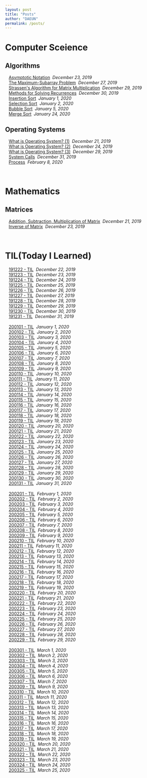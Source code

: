 ```yaml
---
layout: post
title: "Posts"
author: "DAEUN"
permalink: /posts/
---
```


# Computer Sceience
## Algorithms
&nbsp;&nbsp;&nbsp;[Asymptotic Notation](../_posts/2019-12-23-asymptotic-notation.md)&nbsp;&nbsp;_December 23, 2019_<br>
&nbsp;&nbsp;&nbsp;[The Maximum-Subarray Problem](../_posts/2019-12-27-the-maximum-subarray-problem.md)&nbsp;&nbsp;_December 27, 2019_<br>
&nbsp;&nbsp;&nbsp;[Strassen's Algorithm for Matrix Multiplication](../_posts/2019-12-29-strassen's-algorithm.md)&nbsp;&nbsp;_December 29, 2019_<br>
&nbsp;&nbsp;&nbsp;[Methods for Solving Recurrences](../_posts/2019-12-30-methods-for-solving-recurrences.md)&nbsp;&nbsp;_December 30, 2019_<br>
&nbsp;&nbsp;&nbsp;[Insertion Sort](../_posts/2020-01-01-insertion-sort.md)&nbsp;&nbsp;_January 1, 2020_<br>
&nbsp;&nbsp;&nbsp;[Selection Sort](../_posts/2020-01-02-selection-sort.md)&nbsp;&nbsp;_January 2, 2020_<br>
&nbsp;&nbsp;&nbsp;[Bubble Sort](../_posts/2020-01-05-bubble-sort.md)&nbsp;&nbsp;_January 5, 2020_<br>
&nbsp;&nbsp;&nbsp;[Merge Sort](../_posts/2020-01-24-merge-sort.md)&nbsp;&nbsp;_January 24, 2020_<br>

## Operating Systems
&nbsp;&nbsp;&nbsp;[What is Operating System? (1)](../_posts/2019-12-21-what-is-operating-systems.md)&nbsp;&nbsp;_December 21, 2019_<br>
&nbsp;&nbsp;&nbsp;[What is Operating System? (2)](../_posts/2019-12-24-what-is-operating-systems-vol2.md)&nbsp;&nbsp;_December 24, 2019_<br>
&nbsp;&nbsp;&nbsp;[What is Operating System? (3)](../_posts/2019-12-29-what-is-operating-systems-vol3.md)&nbsp;&nbsp;_December 29, 2019_<br>
&nbsp;&nbsp;&nbsp;[System Calls](../_posts/2019-12-31-system-call.md)&nbsp;&nbsp;_December 31, 2019_<br>
&nbsp;&nbsp;&nbsp;[Process](../_posts/2020-02-08-process.md)&nbsp;&nbsp;_February 8, 2020_<br>

<br>

# Mathematics
## Matrices
&nbsp;&nbsp;&nbsp;[Addition, Subtraction, Multiplication of Matrix](../_posts/2019-12-21-matrix.md)&nbsp;&nbsp;_December 21, 2019_<br>
&nbsp;&nbsp;&nbsp;[Inverse of Matrix](../_posts/2019-12-23-inverse-of-matrix.md)&nbsp;&nbsp;_December 23, 2019_<br>

<br>

# TIL(Today I Learned)
&nbsp;&nbsp;&nbsp;[191222 - TIL](../_posts/2019-12-22-TIL.md)&nbsp;&nbsp;_December 22, 2019_<br>
&nbsp;&nbsp;&nbsp;[191223 - TIL](../_posts/2019-12-23-TIL.md)&nbsp;&nbsp;_December 23, 2019_<br>
&nbsp;&nbsp;&nbsp;[191224 - TIL](../_posts/2019-12-24-TIL.md)&nbsp;&nbsp;_December 24, 2019_<br>
&nbsp;&nbsp;&nbsp;[191225 - TIL](../_posts/2019-12-25-TIL.md)&nbsp;&nbsp;_December 25, 2019_<br>
&nbsp;&nbsp;&nbsp;[191226 - TIL](../_posts/2019-12-26-TIL.md)&nbsp;&nbsp;_December 26, 2019_<br>
&nbsp;&nbsp;&nbsp;[191227 - TIL](../_posts/2019-12-27-TIL.md)&nbsp;&nbsp;_December 27, 2019_<br>
&nbsp;&nbsp;&nbsp;[191228 - TIL](../_posts/2019-12-28-TIL.md)&nbsp;&nbsp;_December 28, 2019_<br>
&nbsp;&nbsp;&nbsp;[191229 - TIL](../_posts/2019-12-29-TIL.md)&nbsp;&nbsp;_December 29, 2019_<br>
&nbsp;&nbsp;&nbsp;[191230 - TIL](../_posts/2019-12-30-TIL.md)&nbsp;&nbsp;_December 30, 2019_<br>
&nbsp;&nbsp;&nbsp;[191231 - TIL](../_posts/2019-12-31-TIL.md)&nbsp;&nbsp;_December 31, 2019_<br>
<br>
&nbsp;&nbsp;&nbsp;[200101 - TIL](../_posts/2020-01-01-TIL.md)&nbsp;&nbsp;_January 1, 2020_<br>
&nbsp;&nbsp;&nbsp;[200102 - TIL](../_posts/2020-01-02-TIL.md)&nbsp;&nbsp;_January 2, 2020_<br>
&nbsp;&nbsp;&nbsp;[200103 - TIL](../_posts/2020-01-03-TIL.md)&nbsp;&nbsp;_January 3, 2020_<br>
&nbsp;&nbsp;&nbsp;[200104 - TIL](../_posts/2020-01-04-TIL.md)&nbsp;&nbsp;_January 4, 2020_<br>
&nbsp;&nbsp;&nbsp;[200105 - TIL](../_posts/2020-01-05-TIL.md)&nbsp;&nbsp;_January 5, 2020_<br>
&nbsp;&nbsp;&nbsp;[200106 - TIL](../_posts/2020-01-06-TIL.md)&nbsp;&nbsp;_January 6, 2020_<br>
&nbsp;&nbsp;&nbsp;[200107 - TIL](../_posts/2020-01-07-TIL.md)&nbsp;&nbsp;_January 7, 2020_<br>
&nbsp;&nbsp;&nbsp;[200108 - TIL](../_posts/2020-01-08-TIL.md)&nbsp;&nbsp;_January 8, 2020_<br>
&nbsp;&nbsp;&nbsp;[200109 - TIL](../_posts/2020-01-09-TIL.md)&nbsp;&nbsp;_January 9, 2020_<br>
&nbsp;&nbsp;&nbsp;[200110 - TIL](../_posts/2020-01-10-TIL.md)&nbsp;&nbsp;_January 10, 2020_<br>
&nbsp;&nbsp;&nbsp;[200111 - TIL](../_posts/2020-01-11-TIL.md)&nbsp;&nbsp;_January 11, 2020_<br>
&nbsp;&nbsp;&nbsp;[200112 - TIL](../_posts/2020-01-12-TIL.md)&nbsp;&nbsp;_January 12, 2020_<br>
&nbsp;&nbsp;&nbsp;[200113 - TIL](../_posts/2020-01-13-TIL.md)&nbsp;&nbsp;_January 13, 2020_<br>
&nbsp;&nbsp;&nbsp;[200114 - TIL](../_posts/2020-01-14-TIL.md)&nbsp;&nbsp;_January 14, 2020_<br>
&nbsp;&nbsp;&nbsp;[200115 - TIL](../_posts/2020-01-15-TIL.md)&nbsp;&nbsp;_January 15, 2020_<br>
&nbsp;&nbsp;&nbsp;[200116 - TIL](../_posts/2020-01-16-TIL.md)&nbsp;&nbsp;_January 16, 2020_<br>
&nbsp;&nbsp;&nbsp;[200117 - TIL](../_posts/2020-01-17-TIL.md)&nbsp;&nbsp;_January 17, 2020_<br>
&nbsp;&nbsp;&nbsp;[200118 - TIL](../_posts/2020-01-18-TIL.md)&nbsp;&nbsp;_January 18, 2020_<br>
&nbsp;&nbsp;&nbsp;[200119 - TIL](../_posts/2020-01-19-TIL.md)&nbsp;&nbsp;_January 19, 2020_<br>
&nbsp;&nbsp;&nbsp;[200120 - TIL](../_posts/2020-01-20-TIL.md)&nbsp;&nbsp;_January 20, 2020_<br>
&nbsp;&nbsp;&nbsp;[200121 - TIL](../_posts/2020-01-21-TIL.md)&nbsp;&nbsp;_January 21, 2020_<br>
&nbsp;&nbsp;&nbsp;[200122 - TIL](../_posts/2020-01-22-TIL.md)&nbsp;&nbsp;_January 22, 2020_<br>
&nbsp;&nbsp;&nbsp;[200123 - TIL](../_posts/2020-01-23-TIL.md)&nbsp;&nbsp;_January 23, 2020_<br>
&nbsp;&nbsp;&nbsp;[200124 - TIL](../_posts/2020-01-24-TIL.md)&nbsp;&nbsp;_January 24, 2020_<br>
&nbsp;&nbsp;&nbsp;[200125 - TIL](../_posts/2020-01-25-TIL.md)&nbsp;&nbsp;_January 25, 2020_<br>
&nbsp;&nbsp;&nbsp;[200126 - TIL](../_posts/2020-01-26-TIL.md)&nbsp;&nbsp;_January 26, 2020_<br>
&nbsp;&nbsp;&nbsp;[200127 - TIL](../_posts/2020-01-27-TIL.md)&nbsp;&nbsp;_January 27, 2020_<br>
&nbsp;&nbsp;&nbsp;[200128 - TIL](../_posts/2020-01-28-TIL.md)&nbsp;&nbsp;_January 28, 2020_<br>
&nbsp;&nbsp;&nbsp;[200129 - TIL](../_posts/2020-01-29-TIL.md)&nbsp;&nbsp;_January 29, 2020_<br>
&nbsp;&nbsp;&nbsp;[200130 - TIL](../_posts/2020-01-30-TIL.md)&nbsp;&nbsp;_January 30, 2020_<br>
&nbsp;&nbsp;&nbsp;[200131 - TIL](../_posts/2020-01-31-TIL.md)&nbsp;&nbsp;_January 31, 2020_<br>
<br>
&nbsp;&nbsp;&nbsp;[200201 - TIL](../_posts/2020-02-01-TIL.md)&nbsp;&nbsp;_February 1, 2020_<br>
&nbsp;&nbsp;&nbsp;[200202 - TIL](../_posts/2020-02-02-TIL.md)&nbsp;&nbsp;_February 2, 2020_<br>
&nbsp;&nbsp;&nbsp;[200203 - TIL](../_posts/2020-02-03-TIL.md)&nbsp;&nbsp;_February 3, 2020_<br>
&nbsp;&nbsp;&nbsp;[200204 - TIL](../_posts/2020-02-04-TIL.md)&nbsp;&nbsp;_February 4, 2020_<br>
&nbsp;&nbsp;&nbsp;[200205 - TIL](../_posts/2020-02-05-TIL.md)&nbsp;&nbsp;_February 5, 2020_<br>
&nbsp;&nbsp;&nbsp;[200206 - TIL](../_posts/2020-02-06-TIL.md)&nbsp;&nbsp;_February 6, 2020_<br>
&nbsp;&nbsp;&nbsp;[200207 - TIL](../_posts/2020-02-07-TIL.md)&nbsp;&nbsp;_February 7, 2020_<br>
&nbsp;&nbsp;&nbsp;[200208 - TIL](../_posts/2020-02-08-TIL.md)&nbsp;&nbsp;_February 8, 2020_<br>
&nbsp;&nbsp;&nbsp;[200209 - TIL](../_posts/2020-02-09-TIL.md)&nbsp;&nbsp;_February 9, 2020_<br>
&nbsp;&nbsp;&nbsp;[200210 - TIL](../_posts/2020-02-10-TIL.md)&nbsp;&nbsp;_February 10, 2020_<br>
&nbsp;&nbsp;&nbsp;[200211 - TIL](../_posts/2020-02-11-TIL.md)&nbsp;&nbsp;_February 11, 2020_<br>
&nbsp;&nbsp;&nbsp;[200212 - TIL](../_posts/2020-02-12-TIL.md)&nbsp;&nbsp;_February 12, 2020_<br>
&nbsp;&nbsp;&nbsp;[200213 - TIL](../_posts/2020-02-13-TIL.md)&nbsp;&nbsp;_February 13, 2020_<br>
&nbsp;&nbsp;&nbsp;[200214 - TIL](../_posts/2020-02-14-TIL.md)&nbsp;&nbsp;_February 14, 2020_<br>
&nbsp;&nbsp;&nbsp;[200215 - TIL](../_posts/2020-02-15-TIL.md)&nbsp;&nbsp;_February 15, 2020_<br>
&nbsp;&nbsp;&nbsp;[200216 - TIL](../_posts/2020-02-16-TIL.md)&nbsp;&nbsp;_February 16, 2020_<br>
&nbsp;&nbsp;&nbsp;[200217 - TIL](../_posts/2020-02-17-TIL.md)&nbsp;&nbsp;_February 17, 2020_<br>
&nbsp;&nbsp;&nbsp;[200218 - TIL](../_posts/2020-02-18-TIL.md)&nbsp;&nbsp;_February 18, 2020_<br>
&nbsp;&nbsp;&nbsp;[200219 - TIL](../_posts/2020-02-19-TIL.md)&nbsp;&nbsp;_February 19, 2020_<br>
&nbsp;&nbsp;&nbsp;[200220 - TIL](../_posts/2020-02-20-TIL.md)&nbsp;&nbsp;_February 20, 2020_<br>
&nbsp;&nbsp;&nbsp;[200221 - TIL](../_posts/2020-02-21-TIL.md)&nbsp;&nbsp;_February 21, 2020_<br>
&nbsp;&nbsp;&nbsp;[200222 - TIL](../_posts/2020-02-22-TIL.md)&nbsp;&nbsp;_February 22, 2020_<br>
&nbsp;&nbsp;&nbsp;[200223 - TIL](../_posts/2020-02-23-TIL.md)&nbsp;&nbsp;_February 23, 2020_<br>
&nbsp;&nbsp;&nbsp;[200224 - TIL](../_posts/2020-02-24-TIL.md)&nbsp;&nbsp;_February 24, 2020_<br>
&nbsp;&nbsp;&nbsp;[200225 - TIL](../_posts/2020-02-25-TIL.md)&nbsp;&nbsp;_February 25, 2020_<br>
&nbsp;&nbsp;&nbsp;[200226 - TIL](../_posts/2020-02-26-TIL.md)&nbsp;&nbsp;_February 26, 2020_<br>
&nbsp;&nbsp;&nbsp;[200227 - TIL](../_posts/2020-02-27-TIL.md)&nbsp;&nbsp;_February 27, 2020_<br>
&nbsp;&nbsp;&nbsp;[200228 - TIL](../_posts/2020-02-28-TIL.md)&nbsp;&nbsp;_February 28, 2020_<br>
&nbsp;&nbsp;&nbsp;[200229 - TIL](../_posts/2020-02-29-TIL.md)&nbsp;&nbsp;_February 29, 2020_<br>
<br>
&nbsp;&nbsp;&nbsp;[200301 - TIL](../_posts/2020-03-01-TIL.md)&nbsp;&nbsp;_March 1, 2020_<br>
&nbsp;&nbsp;&nbsp;[200302 - TIL](../_posts/2020-03-02-TIL.md)&nbsp;&nbsp;_March 2, 2020_<br>
&nbsp;&nbsp;&nbsp;[200303 - TIL](../_posts/2020-03-03-TIL.md)&nbsp;&nbsp;_March 3, 2020_<br>
&nbsp;&nbsp;&nbsp;[200304 - TIL](../_posts/2020-03-04-TIL.md)&nbsp;&nbsp;_March 4, 2020_<br>
&nbsp;&nbsp;&nbsp;[200305 - TIL](../_posts/2020-03-05-TIL.md)&nbsp;&nbsp;_March 5, 2020_<br>
&nbsp;&nbsp;&nbsp;[200306 - TIL](../_posts/2020-03-06-TIL.md)&nbsp;&nbsp;_March 6, 2020_<br>
&nbsp;&nbsp;&nbsp;[200307 - TIL](../_posts/2020-03-07-TIL.md)&nbsp;&nbsp;_March 7, 2020_<br>
&nbsp;&nbsp;&nbsp;[200309 - TIL](../_posts/2020-03-09-TIL.md)&nbsp;&nbsp;_March 9, 2020_<br>
&nbsp;&nbsp;&nbsp;[200310 - TIL](../_posts/2020-03-10-TIL.md)&nbsp;&nbsp;_March 10, 2020_<br>
&nbsp;&nbsp;&nbsp;[200311 - TIL](../_posts/2020-03-11-TIL.md)&nbsp;&nbsp;_March 11, 2020_<br>
&nbsp;&nbsp;&nbsp;[200312 - TIL](../_posts/2020-03-12-TIL.md)&nbsp;&nbsp;_March 12, 2020_<br>
&nbsp;&nbsp;&nbsp;[200313 - TIL](../_posts/2020-03-13-TIL.md)&nbsp;&nbsp;_March 13, 2020_<br>
&nbsp;&nbsp;&nbsp;[200314 - TIL](../_posts/2020-03-14-TIL.md)&nbsp;&nbsp;_March 14, 2020_<br>
&nbsp;&nbsp;&nbsp;[200315 - TIL](../_posts/2020-03-15-TIL.md)&nbsp;&nbsp;_March 15, 2020_<br>
&nbsp;&nbsp;&nbsp;[200316 - TIL](../_posts/2020-03-16-TIL.md)&nbsp;&nbsp;_March 16, 2020_<br>
&nbsp;&nbsp;&nbsp;[200317 - TIL](../_posts/2020-03-17-TIL.md)&nbsp;&nbsp;_March 17, 2020_<br>
&nbsp;&nbsp;&nbsp;[200318 - TIL](../_posts/2020-03-18-TIL.md)&nbsp;&nbsp;_March 18, 2020_<br>
&nbsp;&nbsp;&nbsp;[200319 - TIL](../_posts/2020-03-19-TIL.md)&nbsp;&nbsp;_March 19, 2020_<br>
&nbsp;&nbsp;&nbsp;[200320 - TIL](../_posts/2020-03-20-TIL.md)&nbsp;&nbsp;_March 20, 2020_<br>
&nbsp;&nbsp;&nbsp;[200321 - TIL](../_posts/2020-03-21-TIL.md)&nbsp;&nbsp;_March 21, 2020_<br>
&nbsp;&nbsp;&nbsp;[200322 - TIL](../_posts/2020-03-22-TIL.md)&nbsp;&nbsp;_March 22, 2020_<br>
&nbsp;&nbsp;&nbsp;[200323 - TIL](../_posts/2020-03-23-TIL.md)&nbsp;&nbsp;_March 23, 2020_<br>
&nbsp;&nbsp;&nbsp;[200324 - TIL](../_posts/2020-03-24-TIL.md)&nbsp;&nbsp;_March 24, 2020_<br>
&nbsp;&nbsp;&nbsp;[200325 - TIL](../_posts/2020-03-25-TIL.md)&nbsp;&nbsp;_March 25, 2020_<br>